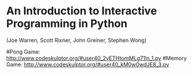 # An Introduction to Interactive Programming in Python
(Joe Warren, Scott Rixner, John Greiner, Stephen Wong)

#Pong Game: http://www.codeskulptor.org/#user40_2vETHtomMLg71ln_1.py
#Memory Game: http://www.codeskulptor.org/#user40_kM0w0wdJE8_3.py
